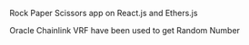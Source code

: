 Rock Paper Scissors app on React.js and Ethers.js

Oracle Chainlink VRF have been used to get Random Number
